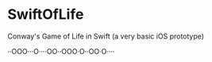 SwiftOfLife
===========

Conway's Game of Life in Swift (a very basic iOS prototype)


  ··OOO···O····OO··OOO·O··OO·O····
